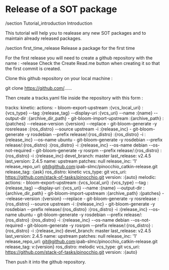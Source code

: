# Release of a SOT package

/section Tutorial_introduction Introduction

This tutorial will help you to realease any new SOT packages and to maintain already released packages.

/section first_time_release Release a package for the first time

For the first release you will need to create a github repository with the name : <name-of-your-package>-release
Check the Create Read.me button when creating it so that the first commit is created.

Clone this github repository on your local machine :

git clone https://github.com/......

Then create a tracks.yaml file inside the repository with this form :

tracks:
  kinetic:
    actions:
    - bloom-export-upstream :{vcs_local_uri} :{vcs_type} --tag :{release_tag} --display-uri
      :{vcs_uri} --name :{name} --output-dir :{archive_dir_path}
    - git-bloom-import-upstream :{archive_path} :{patches} --release-version :{version}
      --replace
    - git-bloom-generate -y rosrelease :{ros_distro} --source upstream -i :{release_inc}
    - git-bloom-generate -y rosdebian --prefix release/:{ros_distro} :{ros_distro}
      -i :{release_inc} --os-name ubuntu
    - git-bloom-generate -y rosdebian --prefix release/:{ros_distro} :{ros_distro}
      -i :{release_inc} --os-name debian --os-not-required
    - git-bloom-generate -y rosrpm --prefix release/:{ros_distro} :{ros_distro} -i
      :{release_inc}
    devel_branch: master
    last_release: v2.4.5
    last_version: 2.4.5
    name: upstream
    patches: null
    release_inc: '1'
    release_repo_url: git@github.com:ipab-slmc/pinocchio_catkin-release.git
    release_tag: :{ask}
    ros_distro: kinetic
    vcs_type: git
    vcs_uri: https://github.com/stack-of-tasks/pinocchio.git
    version: :{auto}
  melodic:
    actions:
    - bloom-export-upstream :{vcs_local_uri} :{vcs_type} --tag :{release_tag} --display-uri
      :{vcs_uri} --name :{name} --output-dir :{archive_dir_path}
    - git-bloom-import-upstream :{archive_path} :{patches} --release-version :{version}
      --replace
    - git-bloom-generate -y rosrelease :{ros_distro} --source upstream -i :{release_inc}
    - git-bloom-generate -y rosdebian --prefix release/:{ros_distro} :{ros_distro}
      -i :{release_inc} --os-name ubuntu
    - git-bloom-generate -y rosdebian --prefix release/:{ros_distro} :{ros_distro}
      -i :{release_inc} --os-name debian --os-not-required
    - git-bloom-generate -y rosrpm --prefix release/:{ros_distro} :{ros_distro} -i
      :{release_inc}
    devel_branch: master
    last_release: v2.4.5
    last_version: 2.4.5
    name: upstream
    patches: null
    release_inc: '1'
    release_repo_url: git@github.com:ipab-slmc/pinocchio_catkin-release.git
    release_tag: v:{version}
    ros_distro: melodic
    vcs_type: git
    vcs_uri: https://github.com/stack-of-tasks/pinocchio.git
    version: :{auto}

Then push it into the github repository.
